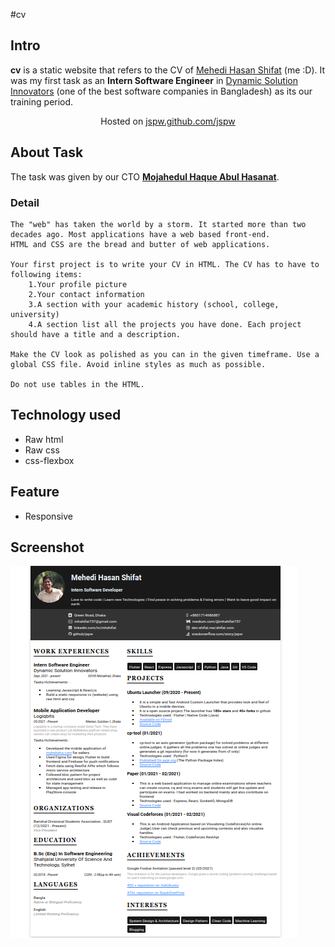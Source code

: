 #cv

## Intro

**cv** is a static website that refers to the CV of [Mehedi Hasan Shifat](https://www.github.com/jspw) (me :D). It was my first task as an **Intern Software Engineer** in [Dynamic Solution Innovators](http://dsinnovators.com/) (one of the best software companies in Bangladesh) as its our training period.

<p align='center'>Hosted on <a href="https://jspw.github.io/cv/">jspw.github.com/jspw</a></p>

## About Task

The task was given  by our CTO [**Mojahedul Haque Abul Hasanat**](http://dsinnovators.com/masum.html).

### Detail

```
The "web" has taken the world by a storm. It started more than two decades ago. Most applications have a web based front-end.
HTML and CSS are the bread and butter of web applications.

Your first project is to write your CV in HTML. The CV has to have to following items:
    1.Your profile picture
    2.Your contact information
    3.A section with your academic history (school, college, university)
    4.A section list all the projects you have done. Each project should have a title and a description.

Make the CV look as polished as you can in the given timeframe. Use a global CSS file. Avoid inline styles as much as possible.

Do not use tables in the HTML.

```

## Technology used

- Raw html
- Raw css
- css-flexbox

## Feature

- Responsive

## Screenshot

![](assets/ss/cv.png)
